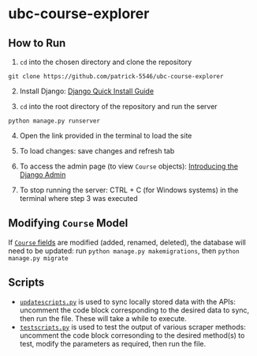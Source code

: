 # ubc-course-explorer

## How to Run
1. `cd` into the chosen directory and clone the repository
```
git clone https://github.com/patrick-5546/ubc-course-explorer
```
2. Install Django: [Django Quick Install Guide](https://docs.djangoproject.com/en/3.1/intro/install/)

3. `cd` into the root directory of the repository and run the server
```
python manage.py runserver
```
4. Open the link provided in the terminal to load the site

5. To load changes: save changes and refresh tab

6. To access the admin page (to view `Course` objects): [Introducing the Django Admin](https://docs.djangoproject.com/en/3.1/intro/tutorial02/#introducing-the-django-admin)

7. To stop running the server: CTRL + C (for Windows systems) in the terminal where step 3 was executed

## Modifying `Course` Model
If [`Course` fields](https://github.com/patrick-5546/ubc-course-explorer/blob/main/coursetracker/models.py#L5) are modified (added, renamed, deleted), the database will need to be updated: run `python manage.py makemigrations`, then `python manage.py migrate`

## Scripts
* [`updatescripts.py`](https://github.com/patrick-5546/ubc-course-explorer/blob/main/coursetracker/scrapers/updatescripts.py) is used to sync locally stored data with the APIs: uncomment the code block corresponding to the desired data to sync, then run the file. These will take a while to execute.
* [`testscripts.py`](https://github.com/patrick-5546/ubc-course-explorer/blob/main/coursetracker/scrapers/testscripts.py) is used to test the output of various scraper methods: uncomment the code block corresonding to the desired method(s) to test, modify the parameters as required, then run the file.
